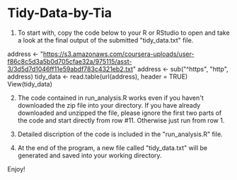 # Tidy-Data-by-Tia

1. To start with, copy the code below to your R or RStudio to open and take a look at the final output of the submitted
"tidy_data.txt" file.

address <- "https://s3.amazonaws.com/coursera-uploads/user-f86c8c5d3a5b0d705cfae32a/975115/asst-3/3d5d7d1046ff11e59abdf783c4321eb2.txt"
address <- sub("^https", "http", address)
tidy_data <- read.table(url(address), header = TRUE)
View(tidy_data)

2. The code contained in run_analysis.R works even if you haven't downloaded the zip file into your directory.
If you have already downloaded and unzipped the file, please ignore the first two parts of the code and start
directly from row #11. Otherwise just run from row 1.

3. Detailed discription of the code is included in the "run_analysis.R" file. 

4. At the end of the program, a new file called "tidy_data.txt" will be generated and saved into your working directory.

Enjoy!
